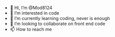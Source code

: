 - 👋 Hi, I’m @Mod8124
- 👀 I’m interested in code
- 🌱 I’m currently learning coding, never is enough
- 💞️ I’m looking to collaborate on front end code
- 📫 How to reach me 

<!---
Mod8124/Mod8124 is a ✨ special ✨ repository because its `README.md` (this file) appears on your GitHub profile.
You can click the Preview link to take a look at your changes.
--->
